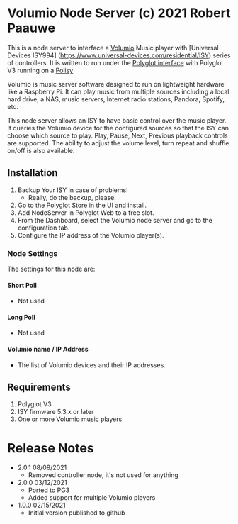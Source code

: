 
# Volumio Node Server (c) 2021 Robert Paauwe

This is a node server to interface a [Volumio](http://www.volumio.org) Music player with
[Universal Devices ISY994] (https://www.universal-devices.com/residential/ISY) series of
controllers. It is written to run under the
[Polyglot interface](http://www.universal-devices.com/developers/polyglot/docs/) with
Polyglot V3 running on a [Polisy](https://www.universal-devices.com/product/polisy/)

Volumio is music server software designed to run on lightweight hardware like a Raspberry Pi.
It can play music from multiple sources including a local hard drive, a NAS, music servers,
Internet radio stations, Pandora, Spotify, etc.

This node server allows an ISY to have basic control over the music player. It queries the
Volumio device for the configured sources so that the ISY can choose which source to play.
Play, Pause, Next, Previous playback controls are supported. The ability to adjust the volume
level, turn repeat and shuffle on/off is also available.


## Installation

1. Backup Your ISY in case of problems!
   * Really, do the backup, please.
2. Go to the Polyglot Store in the UI and install.
3. Add NodeServer in Polyglot Web to a free slot.
4. From the Dashboard, select the Volumio node server and go to the configuration tab.
5. Configure the IP address of the Volumio player(s).

### Node Settings
The settings for this node are:

#### Short Poll
   * Not used
#### Long Poll
   * Not used

#### Volumio name / IP Address
   * The list of Volumio devices and their IP addresses.


## Requirements

1. Polyglot V3.
2. ISY firmware 5.3.x or later
3. One or more Volumio music players

# Release Notes

- 2.0.1 08/08/2021
   - Removed controller node, it's not used for anything
- 2.0.0 03/12/2021
   - Ported to PG3
   - Added support for multiple Volumio players
- 1.0.0 02/15/2021
   - Initial version published to github

